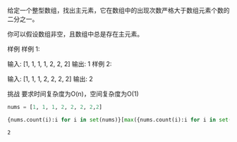 给定一个整型数组，找出主元素，它在数组中的出现次数严格大于数组元素个数的二分之一。



你可以假设数组非空，且数组中总是存在主元素。

样例
样例 1:

输入: [1, 1, 1, 1, 2, 2, 2]
输出: 1
样例 2:

输入: [1, 1, 1, 2, 2, 2, 2]
输出: 2

挑战
要求时间复杂度为O(n)，空间复杂度为O(1)

```python
nums = [1, 1, 1, 2, 2, 2, 2,2]

{nums.count(i):i for i in set(nums)}[max({nums.count(i):i for i in set(nums)})]
```




    2


